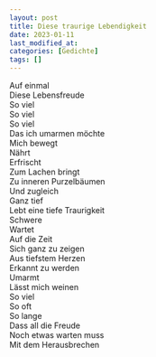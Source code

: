 ```yaml
---
layout: post
title: Diese traurige Lebendigkeit
date: 2023-01-11
last_modified_at:
categories: [Gedichte]
tags: []
---
```


Auf einmal  
Diese Lebensfreude  
So viel  
So viel  
So viel  
Das ich umarmen möchte  
Mich bewegt  
Nährt  
Erfrischt  
Zum Lachen bringt  
Zu inneren Purzelbäumen  
Und zugleich  
Ganz tief  
Lebt eine tiefe Traurigkeit  
Schwere  
Wartet  
Auf die Zeit  
Sich ganz zu zeigen  
Aus tiefstem Herzen  
Erkannt zu werden  
Umarmt  
Lässt mich weinen  
So viel  
So oft  
So lange  
Dass all die Freude  
Noch etwas warten muss  
Mit dem Herausbrechen
